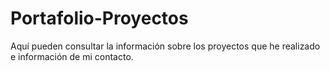 # Portafolio-Proyectos
 Aquí pueden consultar la información sobre los proyectos que he realizado e información de mi contacto.
